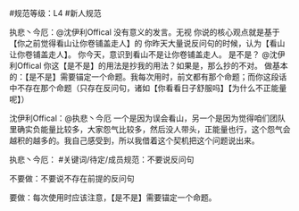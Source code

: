#规范等级：L4 
#新人规范

执悲丶今厄：@沈伊利Offical 没有意义的发言。无视
你说的核心观点就是基于【你之前觉得看山让你卷铺盖走人】的
你昨天大量说反问句的时候，认为【看山让你卷铺盖走人】。
你今天，意识到看山不是让你卷铺盖走人。
是不是？
@沈伊利Offical 你这【是不是】的用法是抄我的用法？如果是，那么抄的不对。
做基本的：【是不是】需要锚定一个命题。我每次用时，前文都有那个命题；而你这段话中不存在那个命题（只存在反问句，诸如【你看看日子舒服吗】【为什么不正能量呢】）

沈伊利Offical：@执悲丶今厄
一个是因为误会看山，另一个是因为觉得咱们团队里确实负能量比较多，大家怨气比较多，然后没人带头，正能量也行，这个怨气会越积的越多的。我自己感受到，所以我借着这个契机把这个问题说出来。

执悲丶今厄：
#关键词/待定/成员规范：不要说反问句



不要做：不要说不存在前提的反问句

要做：每次使用时应该注意，【是不是】需要锚定一个命题。